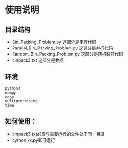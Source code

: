 # 使用说明
## 目录结构

- Bin_Packing_Problem.py	这部分是串行代码
- Parallel_Bin_Packing_Problem.py	这部分是并行代码
- Random_Bin_Packing_Problem.py	这部分是随机装箱代码
- binpack3.txt	这部分是数据

## 环境
```
python3
numpy
copy
multiprocessing
time
```

## 如何使用：
- binpack3.txt必须与需要运行的文件处于同一目录
- python xx.py即可运行
